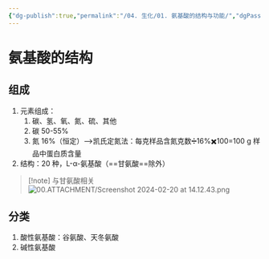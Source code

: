 ```yaml
---
{"dg-publish":true,"permalink":"/04. 生化/01. 氨基酸的结构与功能/","dgPassFrontmatter":true}
---
```


# 氨基酸的结构
## 组成
1. 元素组成：
	1. 碳、氢、氧、氮、硫、其他
	2. 碳 50-55%
	3. 氮 16%（恒定）-->凯氏定氮法：每克样品含氮克数➗16%✖️100=100 g 样品中蛋白质含量
2. 结构：20 种，L-α-氨基酸（==甘氨酸==除外）
>[!note] 与甘氨酸相关
> ![00.ATTACHMENT/Screenshot 2024-02-20 at 14.12.43.png](/img/user/00.ATTACHMENT/Screenshot%202024-02-20%20at%2014.12.43.png)

## 分类
1. 酸性氨基酸：谷氨酸、天冬氨酸
2. 碱性氨基酸